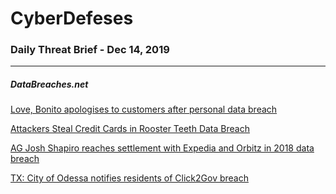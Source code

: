 # CyberDefeses
### Daily Threat Brief - Dec 14, 2019

 
-----
 
##### DataBreaches.net
[Love, Bonito apologises to customers after personal data breach](https://www.databreaches.net/love-bonito-apologises-to-customers-after-personal-data-breach/)
 
[Attackers Steal Credit Cards in Rooster Teeth Data Breach](https://www.databreaches.net/attackers-steal-credit-cards-in-rooster-teeth-data-breach/)
 
[AG Josh Shapiro reaches settlement with Expedia and Orbitz in 2018 data breach](https://www.databreaches.net/ag-josh-shapiro-reaches-settlement-with-expedia-and-orbitz-in-2018-data-breach/)
 
[TX:  City of Odessa notifies residents of Click2Gov breach](https://www.databreaches.net/tx-city-of-odessa-notifies-residents-of-click2gov-breach/)
 
